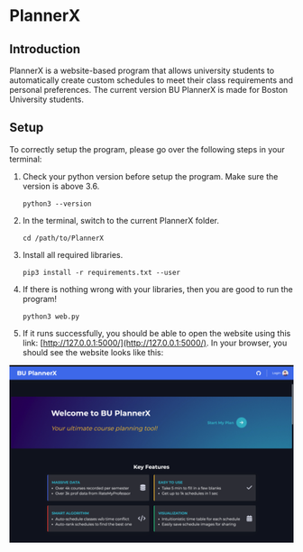 # PlannerX

## Introduction

PlannerX is a website-based program that allows university students to automatically create custom schedules to meet their class requirements and personal preferences. The current version BU PlannerX is made for Boston University students.

## Setup

To correctly setup the program, please go over the following steps in your terminal:

1. Check your python version before setup the program. Make sure the version is above 3.6.

   ```
   python3 --version
   ```
2. In the terminal, switch to the current PlannerX folder.

   ```
   cd /path/to/PlannerX
   ```
3. Install all required libraries.

   ```
   pip3 install -r requirements.txt --user
   ```
4. If there is nothing wrong with your libraries, then you are good to run the program!

   ```
   python3 web.py
   ```
5. If it runs successfully, you should be able to open the website using this link: [http://127.0.0.1:5000/](http://127.0.0.1:5000/). In your browser, you should see the website looks like this:

![schedule](./webpage.png)
